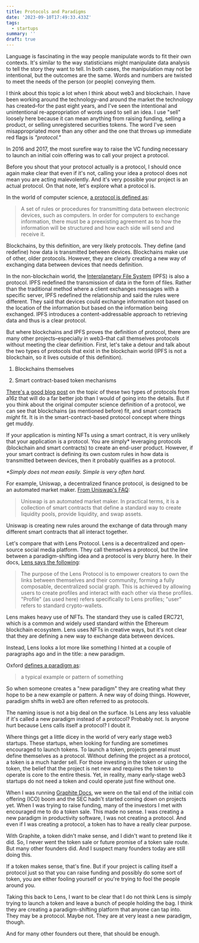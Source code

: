 ```yaml
---
title: Protocols and Paradigms
date: '2023-09-10T17:49:33.433Z'
tags:
  - startups
summary: ''
draft: true
---
```

Language is fascinating in the way people manipulate words to fit their own contexts. It's similar to the way statisticians might manipulate data analysis to tell the story they want to tell. In both cases, the manipulation may not be intentional, but the outcomes are the same. Words and numbers are twisted to meet the needs of the person (or people) conveying them.

I think about this topic a lot when I think about web3 and blockchain. I have been working around the technology–and around the market the technology has created–for the past eight years, and I've seen the intentional and unintentional re-appropriation of words used to sell an idea. I use "sell" loosely here because it can mean anything from raising funding, selling a product, or selling unregistered securities tokens. The word I've seen misappropriated more than any other and the one that throws up immediate red flags is _"protocol."_

In 2016 and 2017, the most surefire way to raise the VC funding necessary to launch an initial coin offering was to call your project a protocol.

Before you shout that your protocol actually is a protocol, I should once again make clear that even if it's not, calling your idea a protocol does not mean you are acting malevolently. And it's very possible your project is an actual protocol. On that note, let's explore what a protocol is.

In the world of computer science, [a protocol is defined as](https://www.britannica.com/technology/protocol-computer-science):

> A set of rules or procedures for transmitting data between electronic devices, such as computers. In order for computers to exchange information, there must be a preexisting agreement as to how the information will be structured and how each side will send and receive it.

Blockchains, by this definition, are very likely protocols. They define (and redefine) how data is transmitted between devices. Blockchains make use of other, older protocols. However, they are clearly creating a new way of exchanging data between devices that needs definition.

In the non-blockchain world, the [Interplanetary File System](https://ipfs.tech/) (IPFS) is also a protocol. IPFS redefined the transmission of data in the form of files. Rather than the traditional method where a client exchanges messages with a specific server, IPFS redefined the relationship and said the rules were different. They said that devices could exchange information not based on the location of the information but based on the information being exchanged. IPFS introduces a content-addressable approach to retrieving data and thus is a clear protocol.

But where blockchains and IPFS proves the definition of protocol, there are many other projects–especially in web3–that call themselves protocols without meeting the clear definition. First, let's take a detour and talk about the two types of protocols that exist in the blockchain world (IPFS is not a blockchain, so it lives outside of this definition).

1.  Blockchains themselves
    
2.  Smart contract-based token mechanisms
    

[There's a good blog post](https://a16zcrypto.com/posts/article/decentralization-factors-web3-protocols-tables/) on the topic of these two types of protocols from a16z that will do a far better job than I would of going into the details. But if you think about the original computer science definition of a protocol, we can see that blockchains (as mentioned before) fit, and smart contracts _might_ fit. It is in the smart-contract-based protocol concept where things get muddy.

If your application is minting NFTs using a smart contract, it is very unlikely that your application is a protocol. You are simply\* leveraging protocols (blockchain and smart contracts) to create an end-user product. However, if your smart contract is defining its own custom rules in how data is transmitted between devices, then it probably qualifies as a protocol.

_\*Simply does not mean easily. Simple is very often hard._

For example, Uniswap, a decentralized finance protocol, is designed to be an automated market maker. [From Uniswap's FAQ](https://uniswap.org/faq):

> Uniswap is an automated market maker. In practical terms, it is a collection of smart contracts that define a standard way to create liquidity pools, provide liquidity, and swap assets.

Uniswap is creating new rules around the exchange of data through many different smart contracts that all interact together.

Let's compare that with Lens Protocol. Lens is a decentralized and open-source social media platform. They call themselves a protocol, but the line between a paradigm-shifting idea and a protocol is very blurry here. In their docs, [Lens says the following](https://docs.lens.xyz/docs/overview):

> The purpose of the Lens Protocol is to empower creators to own the links between themselves and their community, forming a fully composable, decentralized social graph. This is achieved by allowing users to create profiles and interact with each other via these profiles. "Profile" (as used here) refers specifically to Lens profiles; "user" refers to standard crypto-wallets.

Lens makes heavy use of NFTs. The standard they use is called ERC721, which is a common and widely used standard within the Ethereum blockchain ecosystem. Lens uses NFTs in creative ways, but it's not clear that they are defining a new way to exchange data between devices.

Instead, Lens looks a lot more like something I hinted at a couple of paragraphs ago and in the title: a new paradigm.

Oxford [defines a paradigm as](https://www.oxfordlearnersdictionaries.com/us/definition/american_english/paradigm#:~:text=paradigm-,noun,destructive%20side%20of%20human%20nature.):

> a typical example or pattern of something

So when someone creates a "new paradigm" they are creating what they hope to be a new example or pattern. A new way of doing things. However, paradigm shifts in web3 are often referred to as protocols.

The naming issue is not a big deal on the surface. Is Lens any less valuable if it's called a new paradigm instead of a protocol? Probably not. Is anyone hurt because Lens calls itself a protocol? I doubt it.

Where things get a little dicey in the world of very early stage web3 startups. These startups, when looking for funding are sometimes encouraged to launch tokens. To launch a token, projects general must define themselves as a protocol. Without defining the project as a protocol, a token is a much harder sell. For those investing in the token or using the token, the belief that the project is net new and requires the token to operate is core to the entire thesis. Yet, in reality, many early-stage web3 startups do not need a token and could operate just fine without one.

When I was running [Graphite Docs](https://graphitedocs.com), we were on the tail end of the initial coin offering (ICO) boom and the SEC hadn't started coming down on projects yet. When I was trying to raise funding, many of the investors I met with encouraged me to do a token sale. This made no sense. I was creating a new paradigm in productivity software, I was not creating a protocol. And even if I was creating a protocol, a token has to have a really clear purpose.

With Graphite, a token didn't make sense, and I didn't want to pretend like it did. So, I never went the token sale or future promise of a token sale route. But many other founders did. And I suspect many founders today are still doing this.

If a token makes sense, that's fine. But if your project is calling itself a protocol just so that you can raise funding and possibly do some sort of token, you are either fooling yourself or you're trying to fool the people around you.

Taking this back to Lens, I want to be clear that I do not think Lens is simply trying to launch a token and leave a bunch of people holding the bag. I think they are creating a paradigm-shifting platform that anyone can tap into. They may be a protocol. Maybe not. They are at very least a new paradigm, though.

And for many other founders out there, that should be enough.
